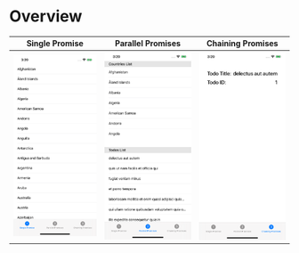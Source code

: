 # Overview
| Single Promise        | Parallel Promises      | Chaining Promises         |
|     :---:             |    :----:              |    :---:                  |
| ![alt text](https://github.com/AndrewFakher/Promises-Sample-App/blob/master/Promises-Demo/1.png)| ![alt text](https://github.com/AndrewFakher/Promises-Sample-App/blob/master/Promises-Demo/2.png)| ![alt text](https://github.com/AndrewFakher/Promises-Sample-App/blob/master/Promises-Demo/3.png)|                
               
            

